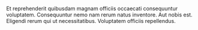 Et reprehenderit quibusdam magnam officiis occaecati consequuntur voluptatem.
Consequuntur nemo nam rerum natus inventore.
Aut nobis est.
Eligendi rerum qui ut necessitatibus.
Voluptatem officiis repellendus.